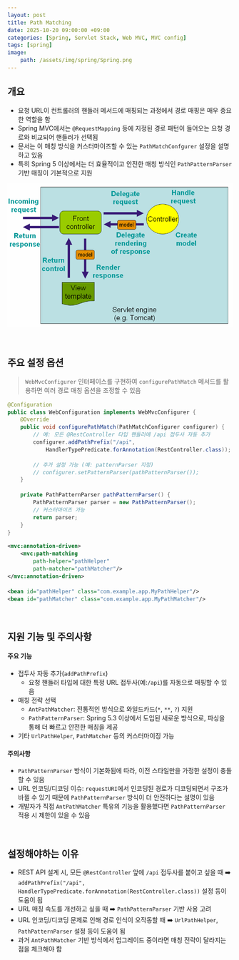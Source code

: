 ```yaml
---
layout: post
title: Path Matching
date: 2025-10-20 09:00:00 +09:00
categories: [Spring, Servlet Stack, Web MVC, MVC config]
tags: [spring]
image:
    path: /assets/img/spring/Spring.png
---
```


## 개요

- 요청 URL이 컨트롤러의 핸들러 메서드에 매핑되는 과정에서 경로 매핑은 매우 중요한 역할을 함
- Spring MVC에서는 `@RequestMapping` 등에 지정된 경로 패턴이 들어오는 요청 경로와 비교되어 핸들러가 선택됨
- 문서는 이 매칭 방식을 커스터마이즈할 수 있는 `PathMatchConfgurer` 설정을 설명하고 있음
- 특히 Spring 5 이상에서는 더 효율적이고 안전한 매칭 방식인 `PathPatternParser` 기반 매칭이 기본적으로 지원

![alt text](../../assets/img/spring/spring_119_01.png)


<br>

## 주요 설정 옵션

> `WebMvcConfigurer` 인터페이스를 구현하여 `configurePathMatch` 메서드를 활용하면 여러 경로 매칭 옵션을 조정할 수 있음

```java
@Configuration
public class WebConfiguration implements WebMvcConfigurer {
    @Override
    public void configurePathMatch(PathMatchConfigurer configurer) {
        // 예: 모든 @RestController 타입 핸들러에 /api 접두사 자동 추가
        configurer.addPathPrefix("/api", 
            HandlerTypePredicate.forAnnotation(RestController.class));
        
        // 추가 설정 가능 (예: patternParser 지정)
        // configurer.setPatternParser(pathPatternParser());
    }

    private PathPatternParser pathPatternParser() {
        PathPatternParser parser = new PathPatternParser();
        // 커스터마이즈 가능
        return parser;
    }
}
```


```xml
<mvc:annotation-driven>
    <mvc:path-matching
        path-helper="pathHelper"
        path-matcher="pathMatcher"/>
</mvc:annotation-driven>

<bean id="pathHelper" class="com.example.app.MyPathHelper"/>
<bean id="pathMatcher" class="com.example.app.MyPathMatcher"/>
```

<br>

## 지원 기능 및 주의사항

#### 주요 기능

- 접두사 자동 추가(`addPathPrefix`)
  - 요청 핸들러 타입에 대한 특정 URL 접두사(예:`/api`)를 자동으로 매핑할 수 있음
- 매칭 전략 선택
  - `AntPathMatcher`: 전통적인 방식으로 와일드카드(`*`, `**`, `?`) 지원
  - `PathPatternParser`: Spring 5.3 이상에서 도입된 새로운 방식으로, 파싱을 통해 더 빠르고 안전한 매칭을 제공
- 기타 `UrlPathHelper`, `PathMatcher` 등의 커스터마이징 가능

#### 주의사항

- `PathPatternParser` 방식이 기본화됨에 따라, 이전 스타일만을 가정한 설정이 충돌할 수 있음
- URL 인코딩/디코딩 이슈: `requestURI`에서 인코딩된 경로가 디코딩되면서 구조가 바뀔 수 있기 때문에 `PathPatternParser` 방식이 더 안전하다는 설명이 있음
- 개발자가 직접 `AntPathMatcher` 특유의 기능을 활용했다면 `PathPatternParser` 적용 시 제한이 있을 수 있음

<br>

## 설정해야하는 이유

- REST API 설계 시, 모든 `@RestController` 앞에 `/api` 접두사를 붙이고 싶을 때 ➡️ `addPathPrefix("/api", HandlerTypePredicate.forAnnotation(RestController.class))` 설정 등이 도움이 됨
- URL 매칭 속도를 개선하고 싶을 때 ➡️ `PathPatternParser` 기반 사용 고려
- URL 인코딩/디코딩 문제로 인해 경로 인식이 오작동할 때 ➡️ `UrlPathHelper`, `PathPatternParser` 설정 등이 도움이 됨
- 과거 `AntPathMatcher` 기반 방식에서 업그레이드 중이라면 매칭 전략이 달라지는 점을 체크해야 함